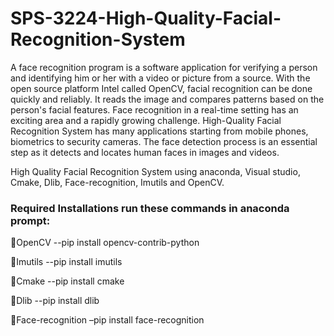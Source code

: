 # SPS-3224-High-Quality-Facial-Recognition-System

A face recognition program is a software application for verifying a person and identifying him or her with a video or picture from a source. With the open source platform Intel called OpenCV, facial recognition can be done quickly and reliably. It reads the image and compares patterns based on the person's facial features. 
Face recognition in a real-time setting has an exciting area and a rapidly growing challenge. High-Quality Facial Recognition System has many applications starting from mobile phones, biometrics to security cameras. The face detection process is an essential step as it detects and locates human faces in images and videos.

High Quality Facial Recognition System using anaconda, Visual studio, Cmake, Dlib, Face-recognition, Imutils and OpenCV.



<h3>Required Installations run these commands in anaconda prompt:</h3>

OpenCV           --pip install opencv-contrib-python

Imutils          --pip install imutils

Cmake            --pip install cmake

Dlib             --pip install dlib 

Face-recognition –pip install face-recognition



